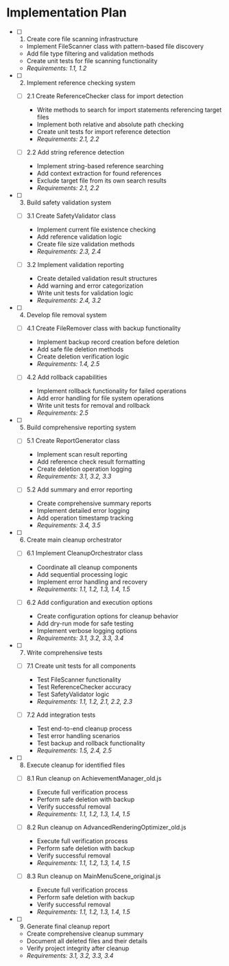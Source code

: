 # Implementation Plan

- [ ] 1. Create core file scanning infrastructure
  - Implement FileScanner class with pattern-based file discovery
  - Add file type filtering and validation methods
  - Create unit tests for file scanning functionality
  - _Requirements: 1.1, 1.2_

- [ ] 2. Implement reference checking system
  - [ ] 2.1 Create ReferenceChecker class for import detection
    - Write methods to search for import statements referencing target files
    - Implement both relative and absolute path checking
    - Create unit tests for import reference detection
    - _Requirements: 2.1, 2.2_

  - [ ] 2.2 Add string reference detection
    - Implement string-based reference searching
    - Add context extraction for found references
    - Exclude target file from its own search results
    - _Requirements: 2.1, 2.2_

- [ ] 3. Build safety validation system
  - [ ] 3.1 Create SafetyValidator class
    - Implement current file existence checking
    - Add reference validation logic
    - Create file size validation methods
    - _Requirements: 2.3, 2.4_

  - [ ] 3.2 Implement validation reporting
    - Create detailed validation result structures
    - Add warning and error categorization
    - Write unit tests for validation logic
    - _Requirements: 2.4, 3.2_

- [ ] 4. Develop file removal system
  - [ ] 4.1 Create FileRemover class with backup functionality
    - Implement backup record creation before deletion
    - Add safe file deletion methods
    - Create deletion verification logic
    - _Requirements: 1.4, 2.5_

  - [ ] 4.2 Add rollback capabilities
    - Implement rollback functionality for failed operations
    - Add error handling for file system operations
    - Write unit tests for removal and rollback
    - _Requirements: 2.5_

- [ ] 5. Build comprehensive reporting system
  - [ ] 5.1 Create ReportGenerator class
    - Implement scan result reporting
    - Add reference check result formatting
    - Create deletion operation logging
    - _Requirements: 3.1, 3.2, 3.3_

  - [ ] 5.2 Add summary and error reporting
    - Create comprehensive summary reports
    - Implement detailed error logging
    - Add operation timestamp tracking
    - _Requirements: 3.4, 3.5_

- [ ] 6. Create main cleanup orchestrator
  - [ ] 6.1 Implement CleanupOrchestrator class
    - Coordinate all cleanup components
    - Add sequential processing logic
    - Implement error handling and recovery
    - _Requirements: 1.1, 1.2, 1.3, 1.4, 1.5_

  - [ ] 6.2 Add configuration and execution options
    - Create configuration options for cleanup behavior
    - Add dry-run mode for safe testing
    - Implement verbose logging options
    - _Requirements: 3.1, 3.2, 3.3, 3.4_

- [ ] 7. Write comprehensive tests
  - [ ] 7.1 Create unit tests for all components
    - Test FileScanner functionality
    - Test ReferenceChecker accuracy
    - Test SafetyValidator logic
    - _Requirements: 1.1, 1.2, 2.1, 2.2, 2.3_

  - [ ] 7.2 Add integration tests
    - Test end-to-end cleanup process
    - Test error handling scenarios
    - Test backup and rollback functionality
    - _Requirements: 1.5, 2.4, 2.5_

- [ ] 8. Execute cleanup for identified files
  - [ ] 8.1 Run cleanup on AchievementManager_old.js
    - Execute full verification process
    - Perform safe deletion with backup
    - Verify successful removal
    - _Requirements: 1.1, 1.2, 1.3, 1.4, 1.5_

  - [ ] 8.2 Run cleanup on AdvancedRenderingOptimizer_old.js
    - Execute full verification process
    - Perform safe deletion with backup
    - Verify successful removal
    - _Requirements: 1.1, 1.2, 1.3, 1.4, 1.5_

  - [ ] 8.3 Run cleanup on MainMenuScene_original.js
    - Execute full verification process
    - Perform safe deletion with backup
    - Verify successful removal
    - _Requirements: 1.1, 1.2, 1.3, 1.4, 1.5_

- [ ] 9. Generate final cleanup report
  - Create comprehensive cleanup summary
  - Document all deleted files and their details
  - Verify project integrity after cleanup
  - _Requirements: 3.1, 3.2, 3.3, 3.4_